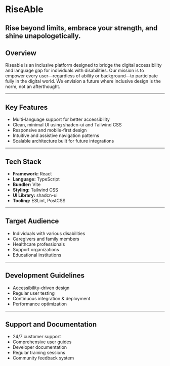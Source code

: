 # RiseAble
Rise beyond limits, embrace your strength, and shine unapologetically.
--- 
## Overview 

Riseable is an inclusive platform designed to bridge the digital accessibility and language gap for individuals with disabilities. Our mission is to empower every user—regardless of ability or background—to participate fully in the digital world. We envision a future where inclusive design is the norm, not an afterthought.

---
## Key Features 
- Multi-language support for better accessibility
- Clean, minimal UI using shadcn-ui and Tailwind CSS
- Responsive and mobile-first design
- Intuitive and assistive navigation patterns
- Scalable architecture built for future integrations
---
## Tech Stack 
- **Framework:** React
- **Language:** TypeScript
- **Bundler:** Vite
- **Styling:** Tailwind CSS
- **UI Library:** shadcn-ui
- **Tooling:** ESLint, PostCSS
---
## Target Audience 
- Individuals with various disabilities
- Caregivers and family members
- Healthcare professionals
- Support organizations
- Educational institutions
---
## Development Guidelines 
- Accessibility-driven design
- Regular user testing
- Continuous integration & deployment
- Performance optimization
---
## Support and Documentation 
- 24/7 customer support
- Comprehensive user guides
- Developer documentation
- Regular training sessions
- Community feedback system
